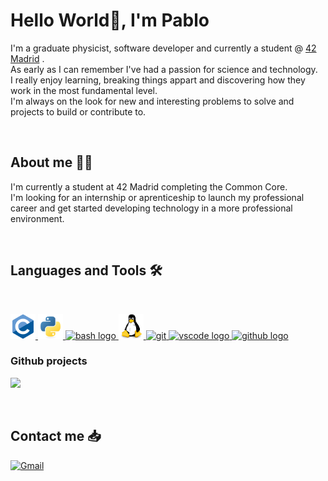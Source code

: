 <h1 align="left">Hello World👋, I'm Pablo</h1>

<p align="left">I'm a graduate physicist, software developer and currently a student @ <a href="https://www.42madrid.com/" rel="noreferrer"> 42 Madrid</a> . <br>As early as I can remember I've had a passion for science and technology. <br>I really enjoy learning, breaking things appart and discovering how they work in the most fundamental level. <br>I'm always on the look for new and interesting problems to solve and projects to build or contribute to.</p>


<br clear="both">

<h2 align="left">About me 👨‍💻</h2>


<p align="left">I'm currently a student at 42 Madrid completing the Common Core. <br>I'm looking for an internship or aprenticeship to launch my professional career and get started developing technology in a more professional environment.</p>

<br clear="both">

<h2 align="left">Languages and Tools 🛠️</h2>

<br clear="both">

<p align="left">
<a href="https://www.cprogramming.com/" target="_blank" rel="noreferrer">
<img src="https://raw.githubusercontent.com/devicons/devicon/master/icons/c/c-original.svg" alt="c" width="40" height="40"/> </a> 
<a href="https://www.python.org/" target="_blank" rel="noreferrer"> 
<img src="https://raw.githubusercontent.com/devicons/devicon/master/icons/python/python-original.svg" alt="python" width="40" height="40"/> </a> 
<a href="https://www.gnu.org/software/bash/" target="_blank" rel="noreferrer"> 
<img src="https://cdn.jsdelivr.net/gh/devicons/devicon/icons/bash/bash-original.svg" height="40" alt="bash logo" alt="bash" width="40" height="40"/> </a>
<a href="https://www.linux.org/" target="_blank" rel="noreferrer">
<img src="https://raw.githubusercontent.com/devicons/devicon/master/icons/linux/linux-original.svg" alt="linux" width="40" height="40"/> </a>
<a href="https://git-scm.com/" target="_blank" rel="noreferrer"> 
<img src="https://www.vectorlogo.zone/logos/git-scm/git-scm-icon.svg" alt="git" width="40" height="40"/> </a>
<a href="https://code.visualstudio.com/" target="_blank" rel="noreferrer">
<img src="https://cdn.jsdelivr.net/gh/devicons/devicon/icons/vscode/vscode-original.svg" height="40" alt="vscode logo"/> </a>
<a href="https://github.com/psimarro-g" target="_blank" rel="noreferrer">
<img src="https://cdn.jsdelivr.net/gh/devicons/devicon/icons/github/github-original.svg" height="40" alt="github logo"/> </a>
</p>

<h3 align="left">Github projects</h3>

<p align="left"> <img src="https://github-readme-stats.vercel.app/api/top-langs/?username=psimarro-g&layout=compact&theme=tokyonight"> </p>

<br clear="both">

<h2 align="left">Contact me 📥</h2>

<a href='mailto:psimarro@student.42madrid.com' target="_blank"><img alt='Gmail' height="40" src='https://img.shields.io/badge/Gmail-100000?style=flat&logo=Gmail&logoColor=white&labelColor=EA4335&color=EA4335'/></a>

